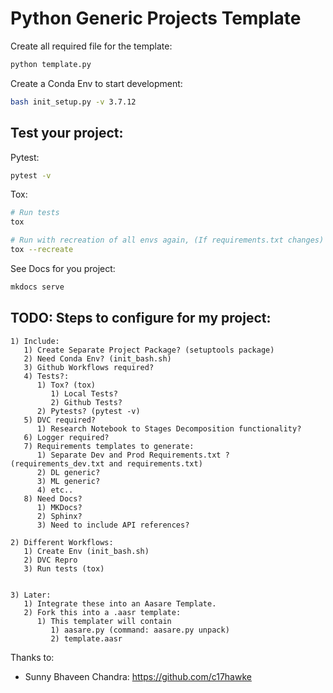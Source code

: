 # Python Generic Projects Template

Create all required file for the template:
```bash
python template.py
```

Create a Conda Env to start development:
```bash
bash init_setup.py -v 3.7.12
```

## Test your project:
Pytest:
```bash
pytest -v
```
Tox:
```bash
# Run tests
tox

# Run with recreation of all envs again, (If requirements.txt changes)
tox --recreate
```

See Docs for you project:
```bash
mkdocs serve
```

## TODO: Steps to configure for my project:

```
1) Include:
   1) Create Separate Project Package? (setuptools package)
   2) Need Conda Env? (init_bash.sh)
   3) Github Workflows required?
   4) Tests?:
      1) Tox? (tox)
         1) Local Tests?
         2) Github Tests?
      2) Pytests? (pytest -v)
   5) DVC required?
      1) Research Notebook to Stages Decomposition functionality?
   6) Logger required?
   7) Requirements templates to generate:
      1) Separate Dev and Prod Requirements.txt ? (requirements_dev.txt and requirements.txt)
      2) DL generic?
      3) ML generic?
      4) etc..
   8) Need Docs?
      1) MKDocs?
      2) Sphinx?
      3) Need to include API references?
   
2) Different Workflows:
   1) Create Env (init_bash.sh)
   2) DVC Repro
   3) Run tests (tox)


3) Later:
   1) Integrate these into an Aasare Template.
   2) Fork this into a .aasr template:
      1) This templater will contain 
         1) aasare.py (command: aasare.py unpack)
         2) template.aasr
```
Thanks to:
- Sunny Bhaveen Chandra: <https://github.com/c17hawke>